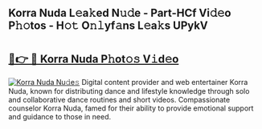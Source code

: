 ## Korra Nuda L𝚎a𝚔ed N𝚞𝚍e - Part-HCf Vi𝚍𝚎o P𝚑𝚘tos - H𝚘𝚝 O𝚗𝚕yf𝚊ns L𝚎a𝚔s UPykV

# <h2><a href="http://kff6t0t.oniu.top/?m=Korra+Nuda">🔗👉 🔴 Korra Nuda P𝚑ot𝚘𝚜 V𝚒d𝚎o</a></h2>

[![Korra Nuda Nu𝚍e𝚜](https://i.imgur.com/0qMVB7G.gif)](http://kff6t0t.oniu.top/?m=Korra+Nuda)
Digital content provider and web entertainer Korra Nuda, known for distributing dance and lifestyle knowledge through solo and collaborative dance routines and short videos. Compassionate counselor Korra Nuda, famed for their ability to provide emotional support and guidance to those in need.  
